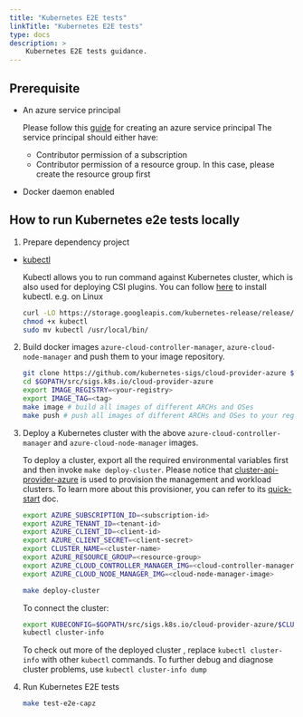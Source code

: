 ```yaml
---
title: "Kubernetes E2E tests"
linkTitle: "Kubernetes E2E tests"
type: docs
description: >
    Kubernetes E2E tests guidance.
---
```


## Prerequisite

- An azure service principal

    Please follow this [guide](https://github.com/kubernetes-sigs/cluster-api-provider-azure/blob/main/docs/book/src/topics/getting-started.md#setting-up-your-azure-environment) for creating an azure service principal
    The service principal should either have:
    - Contributor permission of a subscription
    - Contributor permission of a resource group. In this case, please create the resource group first

- Docker daemon enabled

## How to run Kubernetes e2e tests locally

1. Prepare dependency project

- [kubectl](https://kubectl.docs.kubernetes.io/)

  Kubectl allows you to run command against Kubernetes cluster, which is also used for deploying CSI plugins. You can follow [here](https://kubernetes.io/docs/tasks/tools/install-kubectl/#install-kubectl-binary-with-curl) to install kubectl. e.g. on Linux

  ```sh
  curl -LO https://storage.googleapis.com/kubernetes-release/release/$(curl -s https://storage.googleapis.com/kubernetes-release/release/stable.txt)/bin/linux/amd64/kubectl
  chmod +x kubectl
  sudo mv kubectl /usr/local/bin/
  ```

2. Build docker images `azure-cloud-controller-manager`, `azure-cloud-node-manager` and push them to your image repository.

    ```sh
    git clone https://github.com/kubernetes-sigs/cloud-provider-azure $GOPATH/src/sigs.k8s.io/cloud-provider-azure
    cd $GOPATH/src/sigs.k8s.io/cloud-provider-azure
    export IMAGE_REGISTRY=<your-registry>
    export IMAGE_TAG=<tag>
    make image # build all images of different ARCHs and OSes
    make push # push all images of different ARCHs and OSes to your registry. Or manually `docker push`
    ```

3. Deploy a Kubernetes cluster with the above `azure-cloud-controller-manager` and `azure-cloud-node-manager` images.

   To deploy a cluster, export all the required environmental variables first and then invoke `make deploy-cluster`.
   Please notice that [cluster-api-provider-azure](https://github.com/kubernetes-sigs/cluster-api-provider-azure) is
   used to provision the management and workload clusters. To learn more about this provisioner, you can refer to
   its [quick-start](https://cluster-api.sigs.k8s.io/user/quick-start.html) doc.

    ```sh
    export AZURE_SUBSCRIPTION_ID=<subscription-id>
    export AZURE_TENANT_ID=<tenant-id>
    export AZURE_CLIENT_ID=<client-id>
    export AZURE_CLIENT_SECRET=<client-secret>
    export CLUSTER_NAME=<cluster-name>
    export AZURE_RESOURCE_GROUP=<resource-group>
    export AZURE_CLOUD_CONTROLLER_MANAGER_IMG=<cloud-controller-manager-image>
    export AZURE_CLOUD_NODE_MANAGER_IMG=<cloud-node-manager-image>

    make deploy-cluster
    ```

   To connect the cluster:

    ```sh
    export KUBECONFIG=$GOPATH/src/sigs.k8s.io/cloud-provider-azure/$CLUSTER_NAME-kubeconfig
    kubectl cluster-info
    ```

   To check out more of the deployed cluster , replace `kubectl cluster-info` with other `kubectl` commands. To further debug and diagnose cluster problems, use `kubectl cluster-info dump`

4. Run Kubernetes E2E tests

   ```sh
   make test-e2e-capz
   ```
